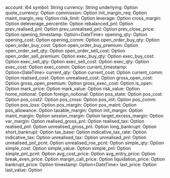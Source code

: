 account: i64
symbol: String
currency: String
underlying: Option<String>
quote_currency: Option<String>
commission: Option<f64>
init_margin_req: Option<f64>
maint_margin_req: Option<f64>
risk_limit: Option<i64>
leverage: Option<f64>
cross_margin: Option<bool>
deleverage_percentile: Option<f64>
rebalanced_pnl: Option<i64>
prev_realised_pnl: Option<i64>
prev_unrealised_pnl: Option<i64>
prev_close_price: Option<f64>
opening_timestamp: Option<DateTime<Utc>>
opening_qty: Option<i64>
opening_cost: Option<i64>
opening_comm: Option<i64>
open_order_buy_qty: Option<i64>
open_order_buy_cost: Option<i64>
open_order_buy_premium: Option<i64>
open_order_sell_qty: Option<i64>
open_order_sell_cost: Option<i64>
open_order_sell_premium: Option<i64>
exec_buy_qty: Option<i64>
exec_buy_cost: Option<i64>
exec_sell_qty: Option<i64>
exec_sell_cost: Option<i64>
exec_qty: Option<i64>
exec_cost: Option<i64>
exec_comm: Option<i64>
current_timestamp: Option<DateTime<Utc>>
current_qty: Option<i64>
current_cost: Option<i64>
current_comm: Option<i64>
realised_cost: Option<i64>
unrealised_cost: Option<i64>
gross_open_cost: Option<i64>
gross_open_premium: Option<i64>
gross_exec_cost: Option<i64>
is_open: Option<bool>
mark_price: Option<f64>
mark_value: Option<i64>
risk_value: Option<i64>
home_notional: Option<f64>
foreign_notional: Option<f64>
pos_state: Option<String>
pos_cost: Option<i64>
pos_cost2: Option<i64>
pos_cross: Option<i64>
pos_init: Option<i64>
pos_comm: Option<i64>
pos_loss: Option<i64>
pos_margin: Option<i64>
pos_maint: Option<i64>
pos_allowance: Option<i64>
taxable_margin: Option<i64>
init_margin: Option<i64>
maint_margin: Option<i64>
session_margin: Option<i64>
target_excess_margin: Option<i64>
var_margin: Option<i64>
realised_gross_pnl: Option<i64>
realised_tax: Option<i64>
realised_pnl: Option<i64>
unrealised_gross_pnl: Option<i64>
long_bankrupt: Option<i64>
short_bankrupt: Option<i64>
tax_base: Option<i64>
indicative_tax_rate: Option<f64>
indicative_tax: Option<i64>
unrealised_tax: Option<i64>
unrealised_pnl: Option<i64>
unrealised_pnl_pcnt: Option<f64>
unrealised_roe_pcnt: Option<f64>
simple_qty: Option<f64>
simple_cost: Option<f64>
simple_value: Option<f64>
simple_pnl: Option<f64>
simple_pnl_pcnt: Option<f64>
avg_cost_price: Option<f64>
avg_entry_price: Option<f64>
break_even_price: Option<f64>
margin_call_price: Option<f64>
liquidation_price: Option<f64>
bankrupt_price: Option<f64>
timestamp: Option<DateTime<Utc>>
last_price: Option<f64>
last_value: Option<i64>
